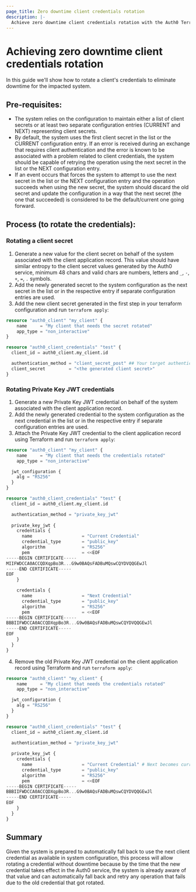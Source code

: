 ```yaml
---
page_title: Zero downtime client credentials rotation
description: |-
  Achieve zero downtime client credentials rotation with the Auth0 Terraform provider.
---
```


# Achieving zero downtime client credentials rotation

In this guide we'll show how to rotate a client's credentials to eliminate downtime for the impacted system.

## Pre-requisites:

- The system relies on the configuration to maintain either a list of client secrets or at least two separate
configuration entries (CURRENT and NEXT) representing client secrets.
- By default, the system uses the first client secret in the list or the CURRENT configuration entry. If an error is
received during an exchange that requires client authentication and the error is known to be associated with a problem 
related to client credentials, the system should be capable of retrying the operation using the next secret in the
list or the NEXT configuration entry.
- If an event occurs that forces the system to attempt to use the next secret in the list or the NEXT configuration
entry and the operation succeeds when using the new secret, the system should discard the old secret and update the
configuration in a way that the next secret (the one that succeeded) is considered to be the default/current one going
forward.

## Process (to rotate the credentials):

### Rotating a client secret

1. Generate a new value for the client secret on behalf of the system associated with the client application record.
This value should have similar entropy to the client secret values generated by the Auth0 service, minimum 48 chars and
valid chars are numbers, letters and `_`, `-`, `+`, `=`, `.` symbols.
2. Add the newly generated secret to the system configuration as the next secret in the list or in the respective entry
if separate configuration entries are used.
3. Add the new client secret generated in the first step in your terraform configuration and run `terraform apply`:

```terraform
resource "auth0_client" "my_client" {
	name     = "My client that needs the secret rotated"
	app_type = "non_interactive"
}

resource "auth0_client_credentials" "test" {
  client_id = auth0_client.my_client.id

  authentication_method = "client_secret_post" ## Your target authentication method, client_secret_post or client_secret_basic.
  client_secret         = "<the generated client secret>"
}
```

### Rotating Private Key JWT credentials

1. Generate a new Private Key JWT credential on behalf of the system associated with the client application record.
2. Add the newly generated credential to the system configuration as the next credential in the list or in the
respective entry if separate configuration entries are used.
3. Attach the Private Key JWT credential to the client application record using Terraform and run `terraform apply`:

```terraform
resource "auth0_client" "my_client" {
	name     = "My client that needs the credentials rotated"
	app_type = "non_interactive"

  jwt_configuration {
    alg = "RS256"
  }
}

resource "auth0_client_credentials" "test" {
  client_id = auth0_client.my_client.id

  authentication_method = "private_key_jwt"
  
  private_key_jwt {
    credentials {
      name                   = "Current Credential"
      credential_type        = "public_key"
      algorithm              = "RS256"
      pem                    = <<EOF
-----BEGIN CERTIFICATE-----
MIIFWDCCA0ACCQDXqpBo3R...G9w0BAQsFADBuMQswCQYDVQQGEwJl
-----END CERTIFICATE-----
EOF
    }

    credentials {
      name                   = "Next Credential"
      credential_type        = "public_key"
      algorithm              = "RS256"
      pem                    = <<EOF
-----BEGIN CERTIFICATE-----
BBBIIFWDCCA0ACCQDXqpBo3R...G9w0BAQsFADBuMQswCQYDVQQGEwJl
-----END CERTIFICATE-----
EOF
    }
  }
}
```

4. Remove the old Private Key JWT credential on the client application record using Terraform and run `terraform apply`:

```terraform
resource "auth0_client" "my_client" {
	name     = "My client that needs the credentials rotated"
	app_type = "non_interactive"

  jwt_configuration {
    alg = "RS256"
  }
}

resource "auth0_client_credentials" "test" {
  client_id = auth0_client.my_client.id

  authentication_method = "private_key_jwt"
  
  private_key_jwt {
    credentials {
      name                   = "Current Credential" # Next becomes current.
      credential_type        = "public_key"
      algorithm              = "RS256"
      pem                    = <<EOF
-----BEGIN CERTIFICATE-----
BBBIIFWDCCA0ACCQDXqpBo3R...G9w0BAQsFADBuMQswCQYDVQQGEwJl
-----END CERTIFICATE-----
EOF
    }
  }
}
```

## Summary

Given the system is prepared to automatically fall back to use the next client credential as available in system 
configuration, this process will allow rotating a credential without downtime because by the time that the new 
credential takes effect in the Auth0 service, the system is already aware of that value and can automatically fall back
and retry any operation that fails due to the old credential that got rotated.
